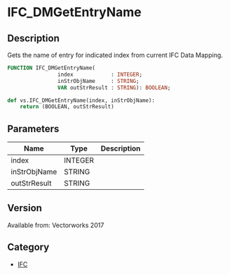 # IFC_DMGetEntryName

## Description
Gets the name of entry for indicated index from current IFC Data Mapping.

```pascal
FUNCTION IFC_DMGetEntryName(
				index            : INTEGER;
				inStrObjName     : STRING;
				VAR outStrResult : STRING): BOOLEAN;
```

```python
def vs.IFC_DMGetEntryName(index, inStrObjName):
    return (BOOLEAN, outStrResult)
```

## Parameters
|Name|Type|Description|
|---|---|---|
|index|INTEGER|   |
|inStrObjName|STRING|   |
|outStrResult|STRING|   |

## Version
Available from: Vectorworks 2017

## Category
* [IFC](../Categories/IFC.md)
